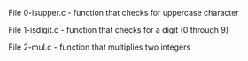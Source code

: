 File 0-isupper.c - function that checks for uppercase character

File 1-isdigit.c - function that checks for a digit (0 through 9)

File 2-mul.c -  function that multiplies two integers
